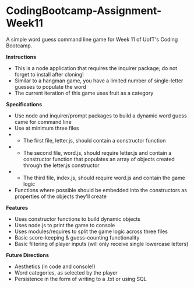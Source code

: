 # CodingBootcamp-Assignment-Week11
A simple word guess command line game for Week 11 of UofT's Coding Bootcamp.

**Instructions**
* This is a node application that requires the inquirer package; do not forget to install after cloning!
* Similar to a hangman game, you have a limited number of single-letter guesses to populate the word
* The current iteration of this game uses fruit as a category

**Specifications**
* Use node and inquirer/prompt packages to build a dynamic word guess came for command line
* Use at minimum three files
* * The first file, letter.js, should contain a constructor function
* * The second file, word.js, should require letter.js and contain a constructor function that populates an array of objects created through the letter.js constructor
* * The third file, index.js, should require word.js and contain the game logic
* Functions where possible should be embedded into the constructors as properties of the objects they'll create

**Features**
* Uses constructor functions to build dynamic objects
* Uses node.js to print the game to console
* Uses modules/requires to split the game logic across three files
* Basic score-keeping & guess-counting functionality
* Basic filtering of player inputs (will only receive single lowercase letters)

**Future Directions**
* Aesthetics (in code and console!)
* Word categories, as selected by the player
* Persistence in the form of writing to a .txt or using SQL